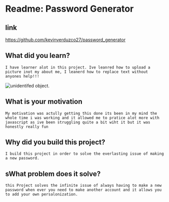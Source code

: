 # Readme: Password Generator
## link
https://github.com/kevinverduzco27/password_generator
## What did you learn? 

```
I have learner alot in this project. Ive leanred how to upload a picture inot my about me, I leanerd how to replace text without anyones help!!!
```
![unidentifed object.](./Assets/Password%20Generator.png)
## What is your motivation

```
My motivation was actully getting this done its been in my mind the whole time i was working and it allowed me to pratice alot more with javascript as ive been struggling quite a bit wiht it but it was honestly really fun
```

## Why did you build this project?

```
I build this project in order to solve the everlasting issue of making a new password.

```

## sWhat problem does it solve?

```
this Project solves the infinite issue of always having to make a new password when ever you need to make another account and it allows you to add your own persalonization.
```

